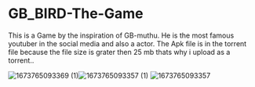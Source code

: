 # GB_BIRD-The-Game
This is a Game by the inspiration of GB-muthu. He is the most famous youtuber in the social media and also a actor.
The Apk file is in the torrent file because the file size is grater then 25 mb thats why i upload as a torrent..

![1673765093369 (1)](https://user-images.githubusercontent.com/74350077/212528159-5a107024-6f1f-4776-a920-3bef5100cb0f.jpg)![1673765093357 (1)](https://user-images.githubusercontent.com/74350077/212528224-82dc9565-619a-4914-8412-f656584dbb4e.jpg)
 ![1673765093357](https://user-images.githubusercontent.com/74350077/212528193-cabedfeb-7256-414e-829b-353208ccc147.jpg)


